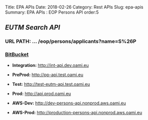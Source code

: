 Title: EPA APIs
Date: 2018-02-26
Category: Rest APIs
Slug: epa-apis
Summary: EPA APIs : EOP Persons API
order:5

## _EUTM Search API_ 
### URL PATH: ... /eop/persons/applicants?name=S%26P

### <a href="https://git.euipo.europa.eu/projects/EPA/repos/persons-api/browse" target="_blank">BitBucket</a>

- **Integration:** http://int-api.dev.oami.eu
- **PreProd:** http://pp-api.test.oami.eu
- **Test:** http://test-eutm-api.test.oami.eu
- **Prod:** http://api.prod.oami.eu


- **AWS-Dev:** http://dev-persons-api.nonprod.aws.oami.eu

[//]: # (- **AWS-Test:** http://test-eutm-search-api.nonprod.aws.oami.eu)
- **AWS-Prod:** http://production-persons-api.nonprod.aws.oami.eu

